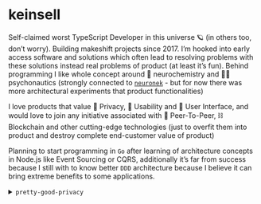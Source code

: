 # keinsell

Self-claimed worst TypeScript Developer in this universe 🪐 (in others too, don’t worry). Building makeshift projects since 2017. I’m hooked into early access software and solutions which often lead to resolving problems with these solutions instead real problems of product (at least it’s fun). Behind programming I like whole concept around 🧬 neurochemistry and 👨‍🚀 psychonautics (strongly connected to [`neuronek`](https://github.com/keinsell/neuronek) - but for now there was more architectural experiments that product functionalities)

I love products that value 🔏 Privacy, 👤 Usability and 🎨 User Interface, and would love to join any initiative associated with 👥 Peer-To-Peer, ⛓️ Blockchain and other cutting-edge technologies (just to overfit them into product and destroy complete end-customer value of product)

Planning to start programming in `Go` after learning of architecture concepts in Node.js like Event Sourcing or CQRS, additionally it’s far from success because I still with to know better `DDD` architecture because I believe it can bring extreme benefits to some applications.

<details>
  <summary><code>pretty-good-privacy</code></summary>
  
```
-----BEGIN PGP PUBLIC KEY BLOCK-----
Version: Keybase Go 5.9.2 (darwin)
Comment: Jay's Public Key

mQINBGIeShcBEADtF3agwyP2/DrsoP+5iE7wOobtHhCzB/UZKWmfE9GYmru0Jh3F
EjyVHXB5zfWcpxa/qu1jAdAhQIKq+kUXCKMf/HnpdOWLiBdHiKItwyEDA/QU0qy5
yC9Sj58dsY7cBCcK5NzWoMEABcG6hKofPfoj0Yw6sjm8oL5aEK10twB2OGS6xQ3P
wgwzF8yifY/p3YONhI8yVy2vaSS9bc2Sj7qjPQ75jZp4Zj7wTJjWaQ8UdsIstkkJ
IQPZGJ2W9XS7a0/1c9uPEyGVZdeFhi5eSXqJ5NKFmf/WjsthcmTTfZP9UyMpUYAB
LEM9sWuLioNDKYRIQ2dGPkI2/28CGIvDZudXMQgmnexrp4E8vF0UgjzyqVSY3WJk
37N2cMKqgflIOpG233EQXlmIIjUcRCtPkscCHJejvVq7KpiX5udljNCjkV1w6Orj
CWOqTi4zYfbZP6SJnk4qy+7r2EnRbBzMRW5nLmHUoQVEQA6ZYKs5IVCax7gy8WJH
ZtpuH5bzVn6JPmZZF3gOvco+hc0U8xQspn0YsNuV+/z/8yVLbYtB9+2cHv5vIwbQ
gBJknqwnD3Uu/iNfgPjS96QgiXIo20g0UhC3S34gl+veEUU47ttX88CQT5ZeOrWI
nMzbh4qP45uqD0UTSUxENi1iaElJplhWNF/H5FU4cXl3MZ/qKIPGGpN55QARAQAB
tB5KYXkgV2hpdGV3b29kIDxrZWluc2VsbEBwbS5tZT6JAjgEEwEIACwFAmIeShcJ
EMMUUTksTnQMAhsDBQkeEzgAAhkBBAsHCQMFFQgKAgMEFgABAgAAf4oP/i8w/fDp
tJy4fjElt2IjJWZmelbB+GrXK0tRAtopyhRlP80vXitUCTzCTHqXizVpz248xyFJ
tgFHtFaaGd/xeg7yNSdfNx1xpW9M3aHDqdflghrTq9obH54XyfBkpeAmPXtPa4uD
GLOhz7f/3+71xFM57o8NGY8SLPT91ncVMkifEhljXy3zfqXiL8fuaYOAQLirVhjP
jMAlweTyyCIJsJ8u0tL29/GpDPWFZZvfiZLLMirYYe5w1UZm9UKlJaMeaNyHugJ4
5HwD28pYacWTyInyMPGaimy4CL9YVRSo+Al+uixl+kO6KM6prGDHs5g8N0zC3/B0
MFA2ZffG5bcF8Dn2BHsnp2jK4bS8ErOL7mwdii5sDHXq882SCXsYZs2gKFGKXtrK
kgs2bV2bOAoqdI273PyzZBsTsOx3mvfLwYyH8D3v7DjJNPkhtlU2fqJ/svN4Yzib
Vm4OGry5gacEj8DygMj4+Pd7B1qbmZo6FTX9+f7kepXrxGf7gMS/1eWFQ+mXUGUv
NRZZBPHFi82Mt4lib7vDLEoKAUX+MBMgMi3rr9CRIJGPgLnClIhQ+NrKcABSOSaQ
nknBuj9VqszEReKmegGqEemrYy98XhxqjXHRQVp3iVAy8EUxzRrCyHol08GaydVJ
R7DfMxr/IfMXlPUkxFZmdq1dAF916kHdWjmLuQINBGIeShcBEAC0xNN3S2F1KXGe
0KtvNrwHmC7jtMjOWq9I53cTSP6xV+a86fU9GajaASQJ7ioov95m+OGx10+XP1If
tVUc5z22E1YRrI4cGX6GoiL/fsek5qjIjR/ZngK0xvLZv7ZOzV8xJYVoLRcyjbsW
CmOxTRSAUwH/JRwaVt58SiwcHlKh9WDQVgktyKSlb3/LDeJhgu3p50b1C6P/76Y7
8HGxekaRTp1Fpr0DRTXRKDc/GZ4X220e229HI9ghGr9Q8chJi96AQH43Rb04eOHj
tTEjmyN3n9Be33dTttINHs8maaegY7BEO5rabzUNaaN3gJr5jgKjn/gyhYYNaaE6
byuHcMrQ3QRynJF/J1A5aMiUK4hKZtPPCe1VHN3dmtYlfcBXsIMN3IcLcP1prE0k
GlfkliGbh6pLSDh3DYlzRuu5C2Y6xPokyTikF4F5KAGxh4WuWGkHupnWuLcx3wcM
IwMob0CRMTWjLBoWVumty+gxMIbtIABI7JOsFT6V/GlIvh8alI1FdnUbbrORK4wf
Bgku8DLPJvJlzOfuF3qlmx9wjr2nLxLJ0T6u/y8qyt7Hr8Nvhy/4Xk9JyEL2saFX
99yT0YabHFRs8wFn9wuhEdjyui0Ki2naiZid2o0Gdmj1ss2RU4F7rcCwCnwCWdpY
aPUPX2iIa5qhZtJUUhTQMUBe5QnImwARAQABiQI1BBgBCAApBQJiHkoXCRDDFFE5
LE50DAIbDAUJHhM4AAQLBwkDBRUICgIDBBYAAQIAAEU2D/wNtsXiuRBw/9aZZDkH
yfqDl2JfvgSz+n7asl6uaF1YY6h9vRhtmxNY+eA/T7etLRFbkRopMcLxfoSUDjLJ
TEFQdX6My9CKuw69KbTDun6//NV/1r9UxbhcYswi4UwpIZQTT6ZjTnPl221Bt5iG
2fdHJ3RT8VVDF4joE4Y5UmCcW9M/IQFjGoNoUZy8K9TYoU5aXoGVlznHyB+yczQm
vO29uLYDz8GgiIvz93Gxlf43Qk0enDQF+ACydMKnYQJhQCmX9i+hhY6r/xCI3bxc
8yuP1B7SU3wCbvFd5CmLZev27haDY3Gw3r2ZLwhU9Rm4XGm8VtHZ6L23pNSrQWnX
qHNQR7h5BDZ3cquVeK39wQKPkeFFX65kcPjaKAWvWEFIzdxRr32qsi0IU7kZIi88
yFO0uARXq/Zx3mWf9DkpJ6fWubmzApTObV0dxbBqFhRasiqxwZQ6db/laZFYEYQO
VWyPalWv4hhFUEs93w6prDGyBQuhUIfgbnotHx8XhNcIMNxlPXQ19ntf0+Rz+Y7N
/dRAMS5e7E7goY5tU8lNhwbb3RKp8C7A9rBHDVzPEozvqQwIDthRZl01SpjatIJH
7gLbzPJf9gU7OsFuNh9JVh9vIMPq5rPp0zKZVdgVkffWpMdMJMsGLTWh3zlIbOJs
sCZWBlXgcnF3y4qfpcGd67zWCw==
=MvUH
-----END PGP PUBLIC KEY BLOCK-----
```
</details>
